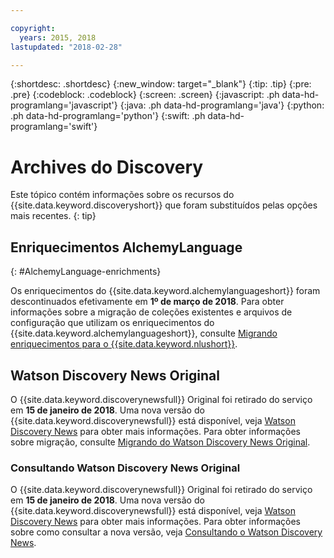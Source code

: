 ```yaml
---

copyright:
  years: 2015, 2018
lastupdated: "2018-02-28"

---
```


{:shortdesc: .shortdesc}
{:new_window: target="_blank"}
{:tip: .tip}
{:pre: .pre}
{:codeblock: .codeblock}
{:screen: .screen}
{:javascript: .ph data-hd-programlang='javascript'}
{:java: .ph data-hd-programlang='java'}
{:python: .ph data-hd-programlang='python'}
{:swift: .ph data-hd-programlang='swift'}

# Archives do Discovery

Este tópico contém informações sobre os recursos do {{site.data.keyword.discoveryshort}} que foram substituídos pelas opções mais recentes.
{: tip}

## Enriquecimentos AlchemyLanguage
{: #AlchemyLanguage-enrichments}

Os enriquecimentos do {{site.data.keyword.alchemylanguageshort}} foram descontinuados efetivamente em **1º de março de 2018**. Para obter informações sobre a migração de coleções existentes e arquivos de configuração que utilizam os enriquecimentos do {{site.data.keyword.alchemylanguageshort}}, consulte [Migrando enriquecimentos para o {{site.data.keyword.nlushort}}](/docs/services/discovery/migrate-nlu.html).

## Watson Discovery News Original

O {{site.data.keyword.discoverynewsfull}} Original foi retirado do serviço em **15 de janeiro de 2018**. Uma nova versão do {{site.data.keyword.discoverynewsfull}} está disponível, veja [Watson Discovery News](watson-discovery-news.html) para obter mais informações.
Para obter informações sobre migração, consulte
[Migrando do Watson Discovery News Original](/docs/services/discovery/migrate-bwdn.html).

### Consultando Watson Discovery News Original

O {{site.data.keyword.discoverynewsfull}} Original foi retirado do serviço em **15 de janeiro de 2018**. Uma nova versão do {{site.data.keyword.discoverynewsfull}} está disponível, veja [Watson Discovery News](/docs/services/discovery/watson-discovery-news.html) para obter mais informações. Para obter informações sobre como consultar a nova versão, veja [Consultando o Watson Discovery News](/docs/services/discovery/using.html#querying-news).

